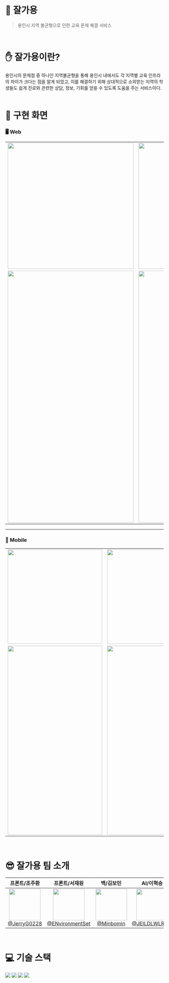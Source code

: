 # 🐲 잘가용

> 용인시 지역 불균형으로 인한 교육 문제 해결 서비스

<br/>

# ✋ 잘가용이란?
<div>
  용인시의 문제점 중 하나인 지역불균형을 통해 용인시 내에서도 각 지역별 교육 인프라의 차이가 크다는 점을 알게 되었고, 이를 해결하기 위해 상대적으로 소외받는 지역의 학생들도 쉽게 진로와 관련한 상담, 정보, 기회를 얻을 수 있도록 도움을 주는 서비스이다.
</div>

<br/>

# 🌟 구현 화면

### 🖥️ Web
<table>
  <tr>
    <td><img src="https://github.com/user-attachments/assets/a1e888b9-aac0-40e5-8b69-6dbfb12f691e" width=400></td>
    <td><img src="https://github.com/user-attachments/assets/8e99aa8c-927f-4c1a-8f8e-687fdd531163" width=400></td>
  </tr>
  <tr>
    <td><img src="https://github.com/user-attachments/assets/dd83e7a8-edf1-4328-9799-a8b436acfd22" width=400 height=800></td>
    <td><img src="https://github.com/user-attachments/assets/6ed0cc1f-16d9-43a6-b9f1-69283e10eff6" width=400 height=800></td>
  </tr>
</table>

---

### 📱 Mobile
<table>
  <tr>
    <td><img src="https://github.com/user-attachments/assets/1d18f5e4-79d5-4e39-b327-e00c88d09c18" width=300></td>
    <td><img src="https://github.com/user-attachments/assets/ee4f2196-0264-4c01-8b8a-01831959e577" width=300></td>
  </tr>
  <tr>
    <td><img src="https://github.com/user-attachments/assets/02b34e12-3ab4-4803-9914-33a9892e01af" width=300 height=600></td>
    <td><img src="https://github.com/user-attachments/assets/dd9858f1-04e9-4028-b4d5-a14e440dcc49" width=300 height=600></td>
  </tr>
</table>

<br/>

# 😎 **잘가용** 팀 소개

|                                                            **프론트/조주환**                                                            |                                                            **프론트/서재원**                                                             |                                                            **백/김보민**                                                             |                                                              **AI/이혁승**                                                               |
| :-----------------------------------------------------------------------------------------------------------------------------------: | :------------------------------------------------------------------------------------------------------------------------------------: | :------------------------------------------------------------------------------------------------------------------------------------: | :--------------------------------------------------------------------------------------------------------------------------------------: |
| [<img src="https://avatars.githubusercontent.com/u/75930663?v=4" height=100 width=100> <br/> @JerryG0228](https://github.com/JerryG0228) | [<img src="https://avatars.githubusercontent.com/u/28680594?v=4" height=100 width=100> <br/> @ENvironmentSet](https://github.com/ENvironmentSet) | [<img src="https://avatars.githubusercontent.com/u/152171539?v=4" height=100 width=100> <br/> @Minbomin](https://github.com/Minbomin) | [<img src="https://avatars.githubusercontent.com/u/64340624?v=4" height=100 width=100> <br/> @JEILDLWLRMA](https://github.com/JEILDLWLRMA) |

<br/>

# 💻 기술 스택

<div>
  <img src="https://img.shields.io/badge/React-61DAFB?style=for-the-badge&logo=React&logoColor=white">
  <img src="https://img.shields.io/badge/@Emotion-F43059?style=for-the-badge&logo=css+wizardry&logoColor=white">
  <img src="https://img.shields.io/badge/Wouter-995DFF?style=for-the-badge&logo=react+router&logoColor=white">
  <img src="https://img.shields.io/badge/django-%23092E20.svg?style=for-the-badge&logo=django&logoColor=white"> 
</div>

<br/>
